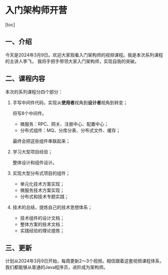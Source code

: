 # 入门架构师开营

[toc]

## 一、介绍

今天是2024年3月9日。欢迎大家观看入门架构师的视频课程。我是本次系列课程的主讲人李飞， 我将手把手带领大家入门架构师，实现自我的突破。

## 二、课程内容

本次的系列课程分四个部分：

1. 手写中间件代码，实现从**使用者**视角到**设计者**视角到转变；

   将写8个中间件。

   - 微服务：RPC、网关、注册中心、配置中心；
   - 分布式组件：MQ、分库分表、分布式文件、缓存；

   最终会把这些组件串联起来；

2. 学习大型项目经验；

   整体设计和组件设计。

3. 实现大型分布式项目的组件；

   - 单元化技术方案实现；
   - 微服务技术方案实现；
   - 分布式和技术专题实践；

4. 技术的总结，提炼自己的技术思想体系；

   - 技术组件的设计文档；
   - 整体方案的技术文档；
   - 实践经验的理论提炼；

## 三、更新

计划从2024年3月9日开始，每周更新2～3个视频。相信跟着这套视频课程体系，我们都能够从普通的Java程序员，进阶成为架构师。
